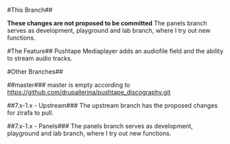 #This Branch##

**These changes are not proposed to be committed**
The panels branch serves as development, playground and lab branch, where I try out new functions.

#The Feature##
Pushtape Mediaplayer adds an audiofile field and the ability to stream audio tracks.

#Other Branches##

##master###
master is empty according to https://github.com/drupallerina/pushtape_discography.git

##7.x-1.x - Upstream###
The upstream branch has the proposed changes for zirafa to pull.

##7.x-1.x - Panels###
The panels branch serves as development, playground and lab branch, where I try out new functions.
